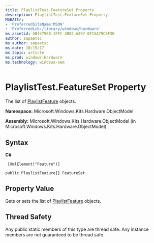 ```yaml
---
title: PlaylistTest.FeatureSet Property
description: PlaylistTest.FeatureSet Property
MSHAttr:
- 'PreferredSiteName:MSDN'
- 'PreferredLib:/library/windows/hardware'
ms.assetid: AB1479EB-1FFC-4B82-A397-0F15A79CBF3B
author: sapaetsc
ms.author: sapaetsc
ms.date: 10/15/17
ms.topic: article
ms.prod: windows-hardware
ms.technology: windows-oem
---
```


# PlaylistTest.FeatureSet Property


The list of [PlaylistFeature](playlistfeature-class.md) objects.

**Namespace:** Microsoft.Windows.Kits.Hardware.ObjectModel

**Assembly:** Microsoft.Windows.Kits.Hardware.ObjectModel (in Microsoft.Windows.Kits.Hardware.ObjectModel)

## <span id="Syntax"></span><span id="syntax"></span><span id="SYNTAX"></span>Syntax


**C#**

` [XmlElement("Feature")]`

`public PlaylistFeature[] FeatureSet`

## <span id="Property_Value"></span><span id="property_value"></span><span id="PROPERTY_VALUE"></span>Property Value


Gets or sets the list of [PlaylistFeature](playlistfeature-class.md) objects.

## <span id="Thread_Safety"></span><span id="thread_safety"></span><span id="THREAD_SAFETY"></span>Thread Safety


Any public static members of this type are thread safe. Any instance members are not guaranteed to be thread safe.

 

 






